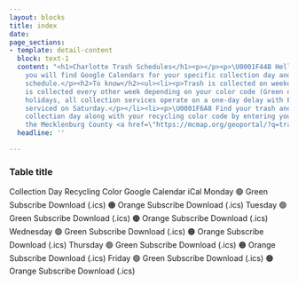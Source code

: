 ```yaml
---
layout: blocks
title: index
date: 
page_sections:
- template: detail-content
  block: text-1
  content: "<h1>Charlotte Trash Schedules</h1><p></p><p>\U0001F44B Hello fellow Charlotteans!</p><p>Below
    you will find Google Calendars for your specific collection day and recycling
    schedule.</p><h2>To know</h2><ul><li><p>Trash is collected on weekdays M-F.</p></li><li><p>Recycling
    is collected every other week depending on your color code (Green or Orange).</p></li><li><p>Observed
    holidays, all collection services operate on a one-day delay with Friday customers
    serviced on Saturday.</p></li><li><p>\U0001F6A8 Find your trash and recycling
    collection day along with your recycling color code by entering your address at
    the Mecklenburg County <a href=\"https://mcmap.org/geoportal/?q=trash\" title=\"GeoPortal\">GeoPortal</a>.</p></li></ul><p></p><p></p><p>asdf</p>"
  headline: ''

---
```

### Table title

Collection Day	Recycling Color	Google Calendar	iCal
Monday	🟢 Green	Subscribe	Download (.ics)
🟠 Orange	Subscribe	Download (.ics)
Tuesday	🟢 Green	Subscribe	Download (.ics)
🟠 Orange	Subscribe	Download (.ics)
Wednesday	🟢 Green	Subscribe	Download (.ics)
🟠 Orange	Subscribe	Download (.ics)
Thursday	🟢 Green	Subscribe	Download (.ics)
🟠 Orange	Subscribe	Download (.ics)
Friday	🟢 Green	Subscribe	Download (.ics)
🟠 Orange	Subscribe	Download (.ics)
